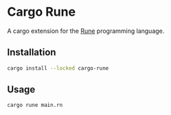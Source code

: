 # Cargo Rune

A cargo extension for the [Rune](https://github.com/rune-rs/rune/) programming language.

## Installation

```bash
cargo install --locked cargo-rune
```

## Usage

```bash
cargo rune main.rn
```